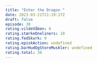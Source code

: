 ```yaml
---
title: "Enter the Dragon "
date: 2023-03-21T21:19:17Z
draft: false
episode: 38
rating.vildeVåben: 6
rating.stærkeOneliners: 10
rating.fedSkurk: 9
rating.episkAction: undefined
rating.barHudOgStoreMuskler: undefined
rating.total: 38
---
```


